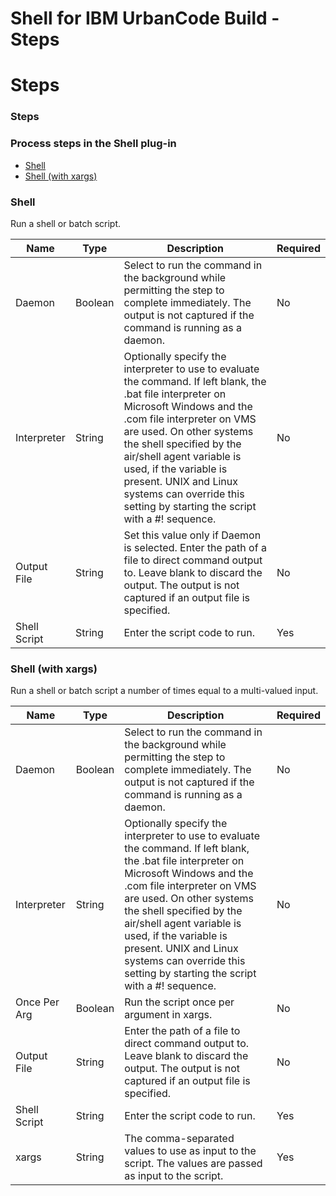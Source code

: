 
Shell for IBM UrbanCode Build - Steps
=====================================

# Steps


### Steps




### Process steps in the Shell plug-in

* [Shell](#shell)
* [Shell (with xargs)](#shell_(with_xargs))


### Shell

Run a shell or batch script.


| Name | Type | Description                                                                                                          | Required |
| ---- | ---- | -------------------------------------------------------------------------------------------------------------------- | -------- |
| Daemon | Boolean | Select to run the command in the background while permitting the step to complete immediately. The output is not captured if the command is running as a daemon. | No |
| Interpreter | String | Optionally specify the interpreter to use to evaluate the command. If left blank, the .bat file interpreter on Microsoft Windows and the .com file interpreter on VMS are used. On other systems the shell specified by the air/shell agent variable is used, if the variable is present. UNIX and Linux systems can override this setting by starting the script with a #! sequence. | No |
| Output File | String | Set this value only if Daemon is selected. Enter the path of a file to direct command output to. Leave blank to discard the output. The output is not captured if an output file is specified. | No |
| Shell Script | String | Enter the script code to run. | Yes |

### Shell (with xargs)

Run a shell or batch script a number of times equal to a multi-valued input.


| Name | Type | Description                                                                                                          | Required |
| ---- | ---- | -------------------------------------------------------------------------------------------------------------------- | -------- |
| Daemon | Boolean | Select to run the command in the background while permitting the step to complete immediately. The output is not captured if the command is running as a daemon. | No |
| Interpreter | String | Optionally specify the interpreter to use to evaluate the command. If left blank, the .bat file interpreter on Microsoft Windows and the .com file interpreter on VMS are used. On other systems the shell specified by the air/shell agent variable is used, if the variable is present. UNIX and Linux systems can override this setting by starting the script with a #! sequence. | No |
| Once Per Arg | Boolean | Run the script once per argument in xargs. | No |
| Output File | String | Enter the path of a file to direct command output to. Leave blank to discard the output. The output is not captured if an output file is specified. | No |
| Shell Script | String | Enter the script code to run. | Yes |
| xargs | String | The comma-separated values to use as input to the script. The values are passed as input to the script. | Yes |


